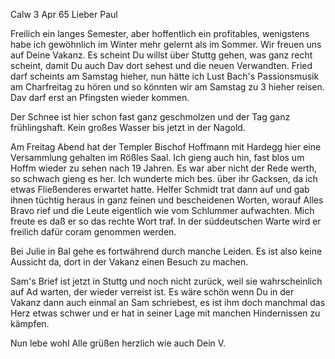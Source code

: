 Calw 3 Apr 65
Lieber Paul

Freilich ein langes Semester, aber hoffentlich ein profitables, wenigstens habe ich gewöhnlich im Winter mehr gelernt als im Sommer. Wir freuen uns auf Deine Vakanz. Es scheint Du willst über Stuttg gehen, was ganz recht scheint, damit Du auch Dav dort sehest und die neuen Verwandten. Fried darf scheints am Samstag hieher, nun hätte ich Lust Bach's Passionsmusik am Charfreitag zu hören und so könnten wir am Samstag zu 3 hieher reisen. Dav darf erst an Pfingsten wieder kommen.

Der Schnee ist hier schon fast ganz geschmolzen und der Tag ganz frühlingshaft. Kein großes Wasser bis jetzt in der Nagold.

Am Freitag Abend hat der Templer Bischof Hoffmann mit Hardegg hier eine Versammlung gehalten im Rößles Saal. Ich gieng auch hin, fast blos um Hoffm wieder zu sehen nach 19 Jahren. Es war aber nicht der Rede werth, so schwach gieng es her. Ich wunderte mich bes. über ihr Gacksen, da ich etwas Fließenderes erwartet hatte. Helfer Schmidt trat dann auf und gab ihnen tüchtig heraus in ganz feinen und bescheidenen Worten, worauf Alles Bravo rief und die Leute eigentlich wie vom Schlummer aufwachten. Mich freute es daß er so das rechte Wort traf. In der süddeutschen Warte wird er freilich dafür coram genommen werden.

Bei Julie in Bal gehe es fortwährend durch manche Leiden. Es ist also keine Aussicht da, dort in der Vakanz einen Besuch zu machen.

Sam's Brief ist jetzt in Stuttg und noch nicht zurück, weil sie wahrscheinlich auf Ad warten, der wieder verreist ist. Es wäre schön wenn Du in der Vakanz dann auch einmal an Sam schriebest, es ist ihm doch manchmal das Herz etwas schwer und er hat in seiner Lage mit manchen Hindernissen zu kämpfen.

Nun lebe wohl Alle grüßen herzlich wie auch
 Dein V.

